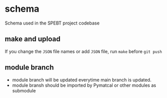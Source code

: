 # schema
Schema used in the SPEBT project codebase

## make and upload
If you change the `JSON` file names or add `JSON` file, run `make` before `git push`

## module branch

- module branch will be updated everytime main branch is updated.
- module bransh should be imported by Pymatcal or other modules as submodule